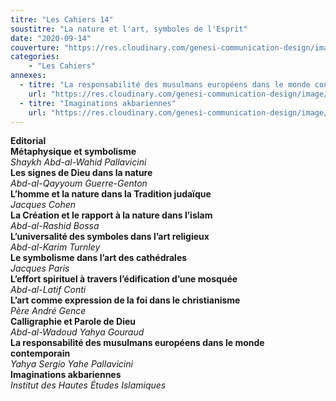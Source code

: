 ```yaml
---
titre: "Les Cahiers 14"
soustitre: "La nature et l'art, symboles de l'Esprit"
date: "2020-09-14"
couverture: "https://res.cloudinary.com/genesi-communication-design/image/upload/v1606125409/ihei/couvertures/c14_xjdd7z.jpg"
categories:
    - "Les Cahiers"
annexes:
  - titre: "La responsabilité des musulmans européens dans le monde contemporain"
    url: "https://res.cloudinary.com/genesi-communication-design/image/upload/v1606736139/ihei/PDF/Les%20Cahiers/Les%20Cahiers%2014/La-responsabilite_opbmwj.pdf"
  - titre: "Imaginations akbariennes"
    url: "https://res.cloudinary.com/genesi-communication-design/image/upload/v1606736138/ihei/PDF/Les%20Cahiers/Les%20Cahiers%2014/Imaginations-Akbariennes_cdfawx.pdf"
---
```


**Editorial**</br>
**Métaphysique et symbolisme**</br>
*Shaykh Abd-al-Wahid Pallavicini*</br>
**Les signes de Dieu dans la nature**</br>
*Abd-al-Qayyoum Guerre-Genton*</br>
**L’homme et la nature dans la Tradition judaïque**</br>
*Jacques Cohen*</br>
**La Création et le rapport à la nature dans l’islam**</br>
*Abd-al-Rashid Bossa*</br>
**L’universalité des symboles dans l’art religieux**</br>
*Abd-al-Karim Turnley*</br>
**Le symbolisme dans l’art des cathédrales**</br>
*Jacques Paris*</br>
**L’effort spirituel à travers l’édification d’une mosquée**</br>
*Abd-al-Latif Conti*</br>
**L’art comme expression de la foi dans le christianisme**</br>
*Père André Gence*</br>
**Calligraphie et Parole de Dieu**</br>
*Abd-al-Wadoud Yahya Gouraud*</br>
**La responsabilité des musulmans européens dans le monde contemporain**</br>
*Yahya Sergio Yahe Pallavicini*</br>
**Imaginations akbariennes**</br>
*Institut des Hautes Études Islamiques*</br>
